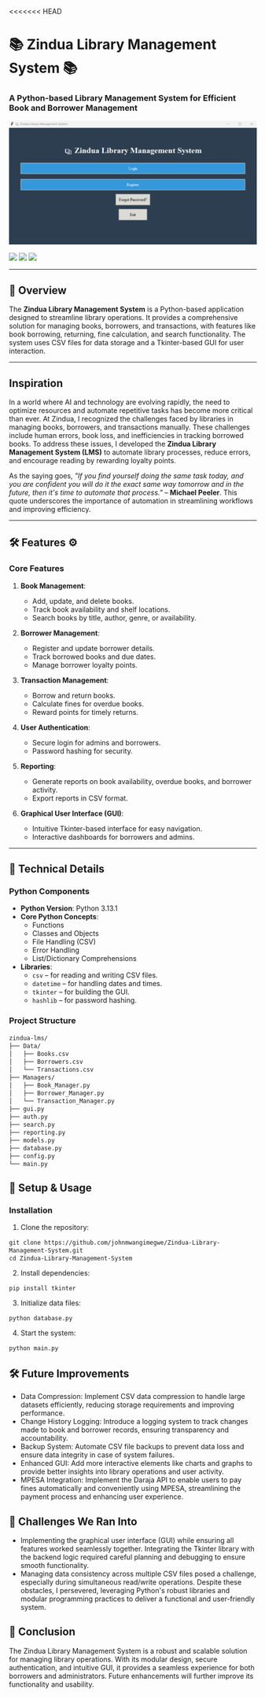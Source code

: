 <<<<<<< HEAD
# 📚 Zindua Library Management System 📚

### A Python-based Library Management System for Efficient Book and Borrower Management

<img src="Screenshots\Zindua LMS Screenshot.png" alt="Zindua Library Management System">

<a href="https://github.com/johnmwangimegwe/Zindua-Library-Management-System/tree/main"><img src="https://badges.frapsoft.com/os/v1/open-source.svg?v=103"></a>
<a href="https://github.com/johnmwangimegwe/Zindua-Library-Management-System/tree/main"><img src="https://img.shields.io/badge/Built%20by-developers%20%3C%2F%3E-0059b3"></a>
<a href="https://github.com/johnmwangimegwe/Zindua-Library-Management-System/tree/main"><img src="https://img.shields.io/static/v1.svg?label=Contributions&message=Welcome&color=yellow"></a>

---

## 🚀 Overview

The **Zindua Library Management System** is a Python-based application designed to streamline library operations. It provides a comprehensive solution for managing books, borrowers, and transactions, with features like book borrowing, returning, fine calculation, and search functionality. The system uses CSV files for data storage and a Tkinter-based GUI for user interaction.

---
## Inspiration

In a world where AI and technology are evolving rapidly, the need to optimize resources and automate repetitive tasks has become more critical than ever. At Zindua, I recognized the challenges faced by libraries in managing books, borrowers, and transactions manually. These challenges include human errors, book loss, and inefficiencies in tracking borrowed books. To address these issues, I developed the **Zindua Library Management System (LMS)** to automate library processes, reduce errors, and encourage reading by rewarding loyalty points.

As the saying goes, *"If you find yourself doing the same task today, and you are confident you will do it the exact same way tomorrow and in the future, then it's time to automate that process."* – **Michael Peeler**. This quote underscores the importance of automation in streamlining workflows and improving efficiency. 

---

## 🛠️ Features ⚙

### Core Features
1. **Book Management**:
   - Add, update, and delete books.
   - Track book availability and shelf locations.
   - Search books by title, author, genre, or availability.

2. **Borrower Management**:
   - Register and update borrower details.
   - Track borrowed books and due dates.
   - Manage borrower loyalty points.

3. **Transaction Management**:
   - Borrow and return books.
   - Calculate fines for overdue books.
   - Reward points for timely returns.

4. **User Authentication**:
   - Secure login for admins and borrowers.
   - Password hashing for security.

5. **Reporting**:
   - Generate reports on book availability, overdue books, and borrower activity.
   - Export reports in CSV format.

6. **Graphical User Interface (GUI)**:
   - Intuitive Tkinter-based interface for easy navigation.
   - Interactive dashboards for borrowers and admins.

---

## 🧰 Technical Details

### Python Components
- **Python Version**: Python 3.13.1
- **Core Python Concepts**:
  - Functions
  - Classes and Objects
  - File Handling (CSV)
  - Error Handling
  - List/Dictionary Comprehensions
- **Libraries**:
  - `csv` – for reading and writing CSV files.
  - `datetime` – for handling dates and times.
  - `tkinter` – for building the GUI.
  - `hashlib` – for password hashing.

### Project Structure
```plaintext
zindua-lms/
├── Data/
│   ├── Books.csv
│   ├── Borrowers.csv
│   └── Transactions.csv
├── Managers/
│   ├── Book_Manager.py
│   ├── Borrower_Manager.py
│   └── Transaction_Manager.py
├── gui.py
├── auth.py
├── search.py
├── reporting.py
├── models.py
├── database.py
├── config.py
└── main.py
```

## 🚀 Setup & Usage

### Installation
1. Clone the repository:
```
git clone https://github.com/johnmwangimegwe/Zindua-Library-Management-System.git
cd Zindua-Library-Management-System
```

2. Install dependencies:
```
pip install tkinter
```
3. Initialize data files:
```
python database.py
```
4. Start the system:
```
python main.py
```

## 🛠️ Future Improvements
- Data Compression: Implement CSV data compression to handle large datasets efficiently, reducing storage requirements and improving performance.
- Change History Logging: Introduce a logging system to track changes made to book and borrower records, ensuring transparency and accountability.
- Backup System: Automate CSV file backups to prevent data loss and ensure data integrity in case of system failures.
- Enhanced GUI: Add more interactive elements like charts and graphs to provide better insights into library operations and user activity.
- MPESA Integration: Implement the Daraja API to enable users to pay fines automatically and conveniently using MPESA, streamlining the payment process and enhancing user experience.

## 💪 Challenges We Ran Into
- Implementing the graphical user interface (GUI) while ensuring all features worked seamlessly together. Integrating the Tkinter library with the backend logic required careful planning and debugging to ensure smooth functionality. 
- Managing data consistency across multiple CSV files posed a challenge, especially during simultaneous read/write operations. Despite these obstacles, I persevered, leveraging Python's robust libraries and modular programming practices to deliver a functional and user-friendly system.

## 📌 Conclusion
The Zindua Library Management System is a robust and scalable solution for managing library operations. With its modular design, secure authentication, and intuitive GUI, it provides a seamless experience for both borrowers and administrators. Future enhancements will further improve its functionality and usability.

